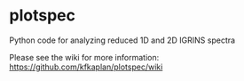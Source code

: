 # plotspec
Python code for analyzing reduced 1D and 2D IGRINS spectra

Please see the wiki for more information: https://github.com/kfkaplan/plotspec/wiki

